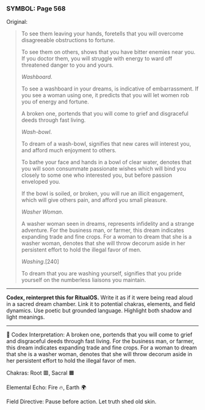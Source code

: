 ### SYMBOL: Page 568

Original:
> To see them leaving your hands, foretells that you will overcome
> disagreeable obstructions to fortune.
> 
> 
> To see them on others, shows that you have bitter enemies near you.
> If you doctor them, you will struggle with energy to ward off threatened
> danger to you and yours.
> 
> 
> _Washboard_.
> 
> 
> To see a washboard in your dreams, is indicative of embarrassment.
> If you see a woman using one, it predicts that you will let women
> rob you of energy and fortune.
> 
> 
> A broken one, portends that you will come to grief and disgraceful
> deeds through fast living.
> 
> 
> _Wash-bowl_.
> 
> 
> To dream of a wash-bowl, signifies that new cares will interest you,
> and afford much enjoyment to others.
> 
> 
> To bathe your face and hands in a bowl of clear water,
> denotes that you will soon consummate passionate wishes
> which will bind you closely to some one who interested you,
> but before passion enveloped you.
> 
> 
> If the bowl is soiled, or broken, you will rue an illicit engagement,
> which will give others pain, and afford you small pleasure.
> 
> 
> _Washer Woman_.
> 
> 
> A washer woman seen in dreams, represents infidelity and a strange adventure.
> For the business man, or farmer, this dream indicates expanding trade
> and fine crops. For a woman to dream that she is a washer woman,
> denotes that she will throw decorum aside in her persistent effort to hold
> the illegal favor of men.
> 
> 
> _Washing_.[240]
> 
> 
> To dream that you are washing yourself, signifies that you pride yourself
> on the numberless liaisons you maintain.

---

**Codex, reinterpret this for RitualOS.**
Write it as if it were being read aloud in a sacred dream chamber.
Link it to potential chakras, elements, and field dynamics.
Use poetic but grounded language.
Highlight both shadow and light meanings.

---

🔁 Codex Interpretation:
A broken one, portends that you will come to grief and disgraceful deeds through fast living. For the business man, or farmer, this dream indicates expanding trade and fine crops. For a woman to dream that she is a washer woman, denotes that she will throw decorum aside in her persistent effort to hold the illegal favor of men.

Chakras: Root 🟥, Sacral 🟧

Elemental Echo: Fire 🔥, Earth 🌍

Field Directive: Pause before action. Let truth shed old skin.
